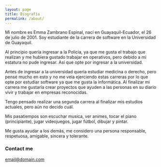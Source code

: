 ```yaml
---
layout: page
title: Biografía
permalink: /about/
---
```


Mi nombre es Emma Zambrano Espinal, nací en Guayaquil-Ecuador, el 26 de julio de 2001. Soy estudiante de la carrera de software en la Universidad de Guayaquil.

Al principio quería ingresar a la Policia, ya que me gusta el trabajo que realizan y me hubiera gustado trabajar en operativos, pero debido a mi estatura no pude ingresar. Así que opte por ingresar a la universidad.

Antes de ingresar a la universidad queria estudiar medicina o derecho, pero pensé mucho en esto y no me veía ejerciendo estas carreras por lo que opte por estudiar software ya que me gusta la informática. Al finalizar mi carrera me gustaría crear proyectos que ayuden a las personas en su diario vivir y trabajar en empresas reconocidas.

Tengo pensado realizar una segunda carrera al finalizar mis estudios actuales, pero aún no decido cuál.

Mis pasatiempos son escuchar musica, ver animes, tocar el piano (principiante), jugar videojuegos, jugar fútbol, dibujar y pintar. 

Me gusta ayudar a los demás, me considero una persona responsable, respetuosa, amigable, sincera y tolerante.


### Contact me

[email@domain.com](mailto:emma.zambranoesp"ug.edu.ec)
